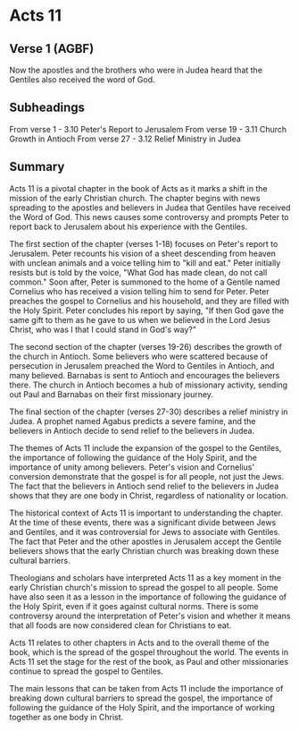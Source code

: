 # Acts 11

## Verse 1 (AGBF)

Now the apostles and the brothers who were in Judea heard that the Gentiles also received the word of God.

## Subheadings

From verse 1 - 3.10 Peter's Report to Jerusalem
From verse 19 - 3.11 Church Growth in Antioch
From verse 27 - 3.12 Relief Ministry in Judea

## Summary

Acts 11 is a pivotal chapter in the book of Acts as it marks a shift in the mission of the early Christian church. The chapter begins with news spreading to the apostles and believers in Judea that Gentiles have received the Word of God. This news causes some controversy and prompts Peter to report back to Jerusalem about his experience with the Gentiles.

The first section of the chapter (verses 1-18) focuses on Peter's report to Jerusalem. Peter recounts his vision of a sheet descending from heaven with unclean animals and a voice telling him to "kill and eat." Peter initially resists but is told by the voice, "What God has made clean, do not call common." Soon after, Peter is summoned to the home of a Gentile named Cornelius who has received a vision telling him to send for Peter. Peter preaches the gospel to Cornelius and his household, and they are filled with the Holy Spirit. Peter concludes his report by saying, "If then God gave the same gift to them as he gave to us when we believed in the Lord Jesus Christ, who was I that I could stand in God's way?"

The second section of the chapter (verses 19-26) describes the growth of the church in Antioch. Some believers who were scattered because of persecution in Jerusalem preached the Word to Gentiles in Antioch, and many believed. Barnabas is sent to Antioch and encourages the believers there. The church in Antioch becomes a hub of missionary activity, sending out Paul and Barnabas on their first missionary journey.

The final section of the chapter (verses 27-30) describes a relief ministry in Judea. A prophet named Agabus predicts a severe famine, and the believers in Antioch decide to send relief to the believers in Judea.

The themes of Acts 11 include the expansion of the gospel to the Gentiles, the importance of following the guidance of the Holy Spirit, and the importance of unity among believers. Peter's vision and Cornelius' conversion demonstrate that the gospel is for all people, not just the Jews. The fact that the believers in Antioch send relief to the believers in Judea shows that they are one body in Christ, regardless of nationality or location.

The historical context of Acts 11 is important to understanding the chapter. At the time of these events, there was a significant divide between Jews and Gentiles, and it was controversial for Jews to associate with Gentiles. The fact that Peter and the other apostles in Jerusalem accept the Gentile believers shows that the early Christian church was breaking down these cultural barriers.

Theologians and scholars have interpreted Acts 11 as a key moment in the early Christian church's mission to spread the gospel to all people. Some have also seen it as a lesson in the importance of following the guidance of the Holy Spirit, even if it goes against cultural norms. There is some controversy around the interpretation of Peter's vision and whether it means that all foods are now considered clean for Christians to eat.

Acts 11 relates to other chapters in Acts and to the overall theme of the book, which is the spread of the gospel throughout the world. The events in Acts 11 set the stage for the rest of the book, as Paul and other missionaries continue to spread the gospel to Gentiles.

The main lessons that can be taken from Acts 11 include the importance of breaking down cultural barriers to spread the gospel, the importance of following the guidance of the Holy Spirit, and the importance of working together as one body in Christ.